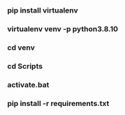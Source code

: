 ### pip install virtualenv
### virtualenv venv -p python3.8.10
### cd venv
### cd Scripts
### activate.bat
### pip install -r requirements.txt
